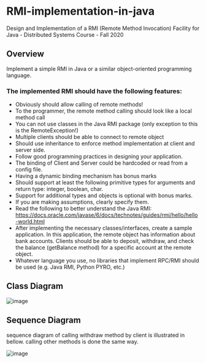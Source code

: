 # RMI-implementation-in-java
Design and Implementation of a RMI (Remote Method Invocation) Facility for Java - Distributed Systems Course - Fall 2020  
## Overview  
Implement a simple RMI in Java or a similar object-oriented programming language.  


### The implemented RMI should have the following features:  
* Obviously should allow calling of remote methods!  
* To the programmer, the remote method calling should look like a local method call  
* You can not use classes in the Java RMI package (only exception to this is the RemoteException!)  
* Multiple clients should be able to connect to remote object  
* Should use inheritance to enforce method implementation at client and server side.  
* Follow good programming practices in designing your application.  
* The binding of Client and Server could be hardcoded or read from a config file. 
* Having a dynamic binding mechanism has bonus marks  
* Should support at least the following primitive types for arguments and return type: integer, boolean, char.  
* Support for additional types and objects is optional with bonus marks.  
* If you are making assumptions, clearly specify them.  
* Read the following to better understand the Java RMI:  
https://docs.oracle.com/javase/6/docs/technotes/guides/rmi/hello/hello-world.html  
* After implementing the necessary classes/interfaces, create a sample application. In this application, the remote object has information about bank accounts. Clients should be able to deposit, withdraw, and check the balance (getBalance method) for a specific account at the remote object.  
* Whatever language you use, no libraries that implement RPC/RMI should be used (e.g. Java RMI, Python PYRO, etc.)  

## Class Diagram  

![image](https://user-images.githubusercontent.com/44861408/135712482-bbf4389e-b374-4ebf-87a6-523a915fac0b.png)  

## Sequence Diagram   

sequence diagram of calling withdraw method by client is illustrated in bellow. calling other methods is done the same way.  

![image](https://user-images.githubusercontent.com/44861408/135712505-30af94e1-f061-4622-8d14-b3fc51892f7a.png)






